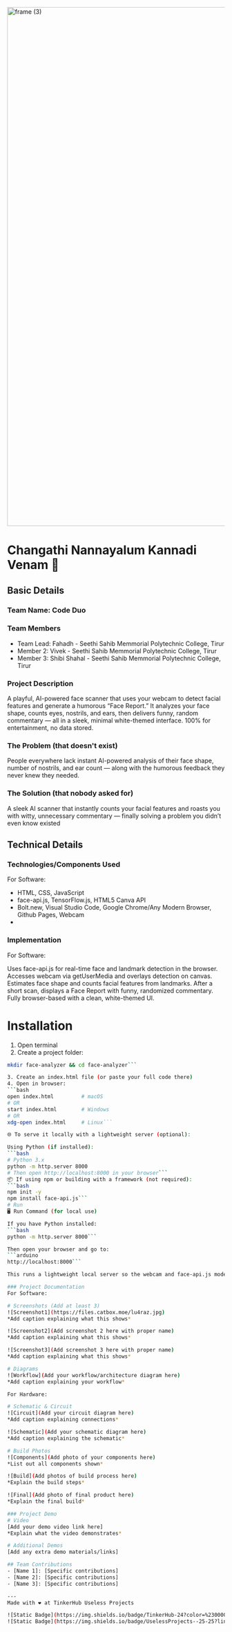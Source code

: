 <img width="3188" height="1202" alt="frame (3)" src="https://github.com/user-attachments/assets/517ad8e9-ad22-457d-9538-a9e62d137cd7" />


# Changathi Nannayalum Kannadi Venam 🎯


## Basic Details
### Team Name: Code Duo


### Team Members
- Team Lead: Fahadh - Seethi Sahib Memmorial Polytechnic College, Tirur
- Member 2: Vivek - Seethi Sahib Memmorial Polytechnic College, Tirur
- Member 3: Shibi Shahal - Seethi Sahib Memmorial Polytechnic College, Tirur

### Project Description
A playful, AI-powered face scanner that uses your webcam to detect facial features and generate a humorous “Face Report.” It analyzes your face shape, counts eyes, nostrils, and ears, then delivers funny, random commentary — all in a sleek, minimal white-themed interface. 100% for entertainment, no data stored.

### The Problem (that doesn't exist)
People everywhere lack instant AI-powered analysis of their face shape, number of nostrils, and ear count — along with the humorous feedback they never knew they needed.

### The Solution (that nobody asked for)
A sleek AI scanner that instantly counts your facial features and roasts you with witty, unnecessary commentary — finally solving a problem you didn’t even know existed

## Technical Details
### Technologies/Components Used
For Software:
- HTML, CSS, JavaScript
- face-api.js, TensorFlow.js, HTML5 Canva API
- Bolt.new, Visual Studio Code, Google Chrome/Any Modern Browser, Github Pages, Webcam
- 
### Implementation
For Software:

Uses face-api.js for real-time face and landmark detection in the browser.
Accesses webcam via getUserMedia and overlays detection on canvas.
Estimates face shape and counts facial features from landmarks.
After a short scan, displays a Face Report with funny, randomized commentary.
Fully browser-based with a clean, white-themed UI.

# Installation
1. Open terminal
2. Create a project folder:

```bash
mkdir face-analyzer && cd face-analyzer```

3. Create an index.html file (or paste your full code there)
4. Open in browser:
```bash
open index.html         # macOS  
# OR  
start index.html        # Windows  
# OR  
xdg-open index.html     # Linux```

🌐 To serve it locally with a lightweight server (optional):

Using Python (if installed):
```bash
# Python 3.x
python -m http.server 8000
# Then open http://localhost:8000 in your browser```
📦 If using npm or building with a framework (not required):
```bash
npm init -y
npm install face-api.js```
# Run
🖥️ Run Command (for local use)

If you have Python installed:
```bash
python -m http.server 8000```

Then open your browser and go to:
```arduino
http://localhost:8000```

This runs a lightweight local server so the webcam and face-api.js models load correctly (some browsers block webcam on file:// URLs).

### Project Documentation
For Software:

# Screenshots (Add at least 3)
![Screenshot1](https://files.catbox.moe/lu4raz.jpg)
*Add caption explaining what this shows*

![Screenshot2](Add screenshot 2 here with proper name)
*Add caption explaining what this shows*

![Screenshot3](Add screenshot 3 here with proper name)
*Add caption explaining what this shows*

# Diagrams
![Workflow](Add your workflow/architecture diagram here)
*Add caption explaining your workflow*

For Hardware:

# Schematic & Circuit
![Circuit](Add your circuit diagram here)
*Add caption explaining connections*

![Schematic](Add your schematic diagram here)
*Add caption explaining the schematic*

# Build Photos
![Components](Add photo of your components here)
*List out all components shown*

![Build](Add photos of build process here)
*Explain the build steps*

![Final](Add photo of final product here)
*Explain the final build*

### Project Demo
# Video
[Add your demo video link here]
*Explain what the video demonstrates*

# Additional Demos
[Add any extra demo materials/links]

## Team Contributions
- [Name 1]: [Specific contributions]
- [Name 2]: [Specific contributions]
- [Name 3]: [Specific contributions]

---
Made with ❤️ at TinkerHub Useless Projects 

![Static Badge](https://img.shields.io/badge/TinkerHub-24?color=%23000000&link=https%3A%2F%2Fwww.tinkerhub.org%2F)
![Static Badge](https://img.shields.io/badge/UselessProjects--25-25?link=https%3A%2F%2Fwww.tinkerhub.org%2Fevents%2FQ2Q1TQKX6Q%2FUseless%2520Projects)



